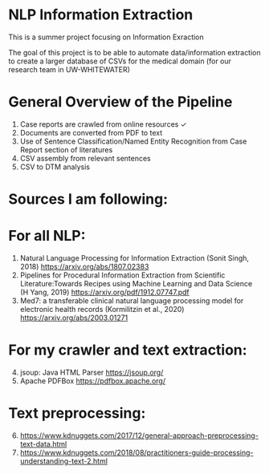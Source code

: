 # NLP Information Extraction

This is a summer project focusing on Information Exraction

The goal of this project is to be able to automate data/information extraction to create a larger database of CSVs for the medical domain (for our research team in UW-WHITEWATER)

# General Overview of the Pipeline

1. Case reports are crawled from online resources ✓
2. Documents are converted from PDF to text
3. Use of Sentence Classification/Named Entity Recognition from Case Report section of literatures
4. CSV assembly from relevant sentences
5. CSV to DTM analysis

# Sources I am following:

# For all NLP:
1. Natural Language Processing for Information Extraction (Sonit Singh, 2018)
	https://arxiv.org/abs/1807.02383
2. Pipelines for Procedural Information Extraction from Scientific Literature:Towards Recipes using Machine Learning and Data Science (H Yang, 2019)
	https://arxiv.org/pdf/1912.07747.pdf
3. Med7: a transferable clinical natural language processing model for electronic health records (Kormilitzin et al., 2020)
	https://arxiv.org/abs/2003.01271

# For my crawler and text extraction:
4. jsoup: Java HTML Parser
	https://jsoup.org/
5. Apache PDFBox
	https://pdfbox.apache.org/

# Text preprocessing:
6. https://www.kdnuggets.com/2017/12/general-approach-preprocessing-text-data.html
7. https://www.kdnuggets.com/2018/08/practitioners-guide-processing-understanding-text-2.html
